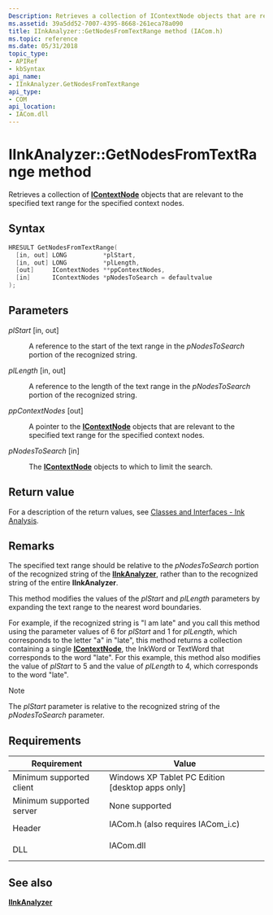 ```yaml
---
Description: Retrieves a collection of IContextNode objects that are relevant to the specified text range for the specified context nodes.
ms.assetid: 39a5dd52-7007-4395-8668-261eca78a090
title: IInkAnalyzer::GetNodesFromTextRange method (IACom.h)
ms.topic: reference
ms.date: 05/31/2018
topic_type: 
- APIRef
- kbSyntax
api_name: 
- IInkAnalyzer.GetNodesFromTextRange
api_type: 
- COM
api_location: 
- IACom.dll
---
```


# IInkAnalyzer::GetNodesFromTextRange method

Retrieves a collection of [**IContextNode**](icontextnode.md) objects that are relevant to the specified text range for the specified context nodes.

## Syntax


```C++
HRESULT GetNodesFromTextRange(
  [in, out] LONG          *plStart,
  [in, out] LONG          *plLength,
  [out]     IContextNodes **ppContextNodes,
  [in]      IContextNodes *pNodesToSearch = defaultvalue
);
```



## Parameters

<dl> <dt>

*plStart* \[in, out\]
</dt> <dd>

A reference to the start of the text range in the *pNodesToSearch* portion of the recognized string.

</dd> <dt>

*plLength* \[in, out\]
</dt> <dd>

A reference to the length of the text range in the *pNodesToSearch* portion of the recognized string.

</dd> <dt>

*ppContextNodes* \[out\]
</dt> <dd>

A pointer to the [**IContextNode**](icontextnode.md) objects that are relevant to the specified text range for the specified context nodes.

</dd> <dt>

*pNodesToSearch* \[in\]
</dt> <dd>

The [**IContextNode**](icontextnode.md) objects to which to limit the search.

</dd> </dl>

## Return value

For a description of the return values, see [Classes and Interfaces - Ink Analysis](classes-and-interfaces---ink-analysis.md).

## Remarks

The specified text range should be relative to the *pNodesToSearch* portion of the recognized string of the [**IInkAnalyzer**](iinkanalyzer.md), rather than to the recognized string of the entire **IInkAnalyzer**.

This method modifies the values of the *plStart* and *plLength* parameters by expanding the text range to the nearest word boundaries.

For example, if the recognized string is "I am late" and you call this method using the parameter values of 6 for *plStart* and 1 for *plLength*, which corresponds to the letter "a" in "late", this method returns a collection containing a single [**IContextNode**](icontextnode.md), the InkWord or TextWord that corresponds to the word "late". For this example, this method also modifies the value of *plStart* to 5 and the value of *plLength* to 4, which corresponds to the word "late".

> [!Note]  
> The *plStart* parameter is relative to the recognized string of the *pNodesToSearch* parameter.

 

## Requirements



| Requirement | Value |
|-------------------------------------|---------------------------------------------------------------------------------------------------------------|
| Minimum supported client<br/> | Windows XP Tablet PC Edition \[desktop apps only\]<br/>                                                 |
| Minimum supported server<br/> | None supported<br/>                                                                                     |
| Header<br/>                   | <dl> <dt>IACom.h (also requires IACom\_i.c)</dt> </dl> |
| DLL<br/>                      | <dl> <dt>IACom.dll</dt> </dl>                          |



## See also

<dl> <dt>

[**IInkAnalyzer**](iinkanalyzer.md)
</dt> </dl>

 

 




